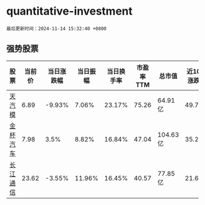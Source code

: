 # quantitative-investment

`最后更新时间：2024-11-14 15:32:40 +0800`

## 强势股票

|股票|当前价|当日涨跌幅|当日振幅|当日换手率|市盈率TTM|总市值|近10日涨跌幅|
|----|----|----|----|----|----|----|----|
|[天汽模](https://xueqiu.com/S/SZ002510)|6.89|-9.93%|7.06%|23.17%|75.26|64.91亿|49.78%|
|[金杯汽车](https://xueqiu.com/S/SH600609)|7.98|3.5%|8.82%|16.84%|47.04|104.63亿|35.25%|
|[长江通信](https://xueqiu.com/S/SH600345)|23.62|-3.55%|11.96%|16.45%|40.57|77.85亿|21.69%|
